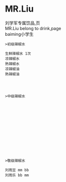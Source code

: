 # MR.Liu
刘学军专属饮品,页  </br>
MR.Liu belong to drink,page </br>
baiming小学生

    >初级辣椒水

    生鲜辣椒水 1次
    凉辣椒水
    熟辣椒水
    凉辣椒油
    熟辣椒油




    >中级辣椒水














    >敬级辣椒水
    
    刘雨豆 mm bb
    刘雨乐 bb mm
    
